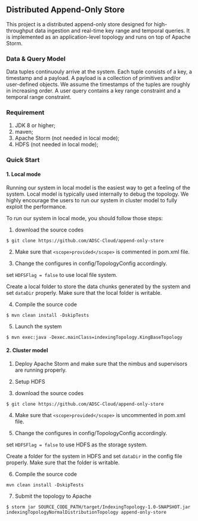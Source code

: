 ## Distributed Append-Only Store

This project is a distributed append-only store designed for high-throughput data ingestion and real-time key range and temporal queries. It is implemented as an application-level topology and runs on top of Apache Storm. 

### Data & Query Model
Data tuples continuouly arrive at the system. Each tuple consists of a key, a timestamp and a payload. A payload is a collection of primitives and/or user-defined objects. We assume the timestamps of the tuples are roughly in increasing order. A user query contains a key range constraint and a temporal range constraint. 

### Requirement
1. JDK 8 or higher;
1. maven;
1. Apache Storm (not needed in local mode);
1. HDFS (not needed in local mode);

### Quick Start
#### 1. Local mode
Running our system in local model is the easiest way to get a feeling of the system. Local model is typically used internally to debug the topology. We highly encourage the users to run our system in cluster model to fully exploit the performance.

To run our system in local mode, you should follow those steps:

1. download the source codes

```
$ git clone https://github.com/ADSC-Cloud/append-only-store
```
2. Make sure that ```<scope>provided</scope>``` is commented in pom.xml file.

3. Change the configures in config/TopologyConfig accordingly.

set ```HDFSFlag = false``` to use local file system.  <br />

  Create a local folder to store the data chunks generated by the system and set ```dataDir``` properly. Make sure that the local folder is writable.  

4. Compile the source code

 ```
 $ mvn clean install -DskipTests
 ```
 
5. Launch the system

```
$ mvn exec:java -Dexec.mainClass=indexingTopology.KingBaseTopology
```


#### 2. Cluster model

1. Deploy Apache Storm and make sure that the nimbus and supervisors are running properly.

2. Setup HDFS


3. download the source codes

```
$ git clone https://github.com/ADSC-Cloud/append-only-store
```

4. Make sure that ```<scope>provided</scope>``` is uncommented in pom.xml file.

5. Change the configures in config/TopologyConfig accordingly.

set ```HDFSFlag = false``` to use HDFS as the storage system.

Create a folder for the system in HDFS and set ```dataDir``` in the config file properly. Make sure that the folder is writable.

6. Compile the source code

```base
mvn clean install -DskipTests
```

7. Submit the topology to Apache

```
$ storm jar SOURCE_CODE_PATH/target/IndexingTopology-1.0-SNAPSHOT.jar indexingTopologyNormalDistributionTopology append-only-store
```


